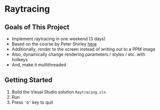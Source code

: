 # Raytracing

## Goals of This Project
- Implement raytracing in one weekend (3 days)
- Based on the course by Peter Shirley [here](https://raytracing.github.io/)
- Additionally, render to the screen instead of writing out to a PPM image
- Also, dynamically change rendering parameters / styles / etc. with hotkeys
- And, make it multithreaded

## Getting Started
1. Build the Visual Studio solution `Raytracing.sln`
1. Run
1. Press `'Q'` key to quit